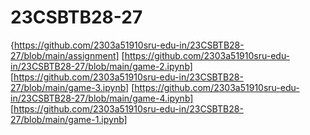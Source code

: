 
# 23CSBTB28-27
{https://github.com/2303a51910sru-edu-in/23CSBTB28-27/blob/main/assignment]
[https://github.com/2303a51910sru-edu-in/23CSBTB28-27/blob/main/game-2.ipynb]
[https://github.com/2303a51910sru-edu-in/23CSBTB28-27/blob/main/game-3.ipynb]
[https://github.com/2303a51910sru-edu-in/23CSBTB28-27/blob/main/game-4.ipynb]
[https://github.com/2303a51910sru-edu-in/23CSBTB28-27/blob/main/game-1.ipynb]
